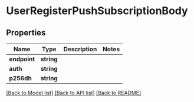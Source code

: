 # UserRegisterPushSubscriptionBody

## Properties
Name | Type | Description | Notes
------------ | ------------- | ------------- | -------------
**endpoint** | **string** |  | 
**auth** | **string** |  | 
**p256dh** | **string** |  | 

[[Back to Model list]](../../README.md#documentation-for-models) [[Back to API list]](../../README.md#documentation-for-api-endpoints) [[Back to README]](../../README.md)

